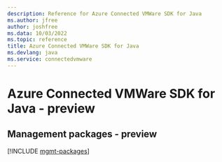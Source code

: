 ```yaml
---
description: Reference for Azure Connected VMWare SDK for Java
ms.author: jfree
author: joshfree
ms.data: 10/03/2022
ms.topic: reference
title: Azure Connected VMWare SDK for Java
ms.devlang: java
ms.service: connectedvmware
---
```

# Azure Connected VMWare SDK for Java - preview

## Management packages - preview
[!INCLUDE [mgmt-packages](connected-vmware-mgmt-index.md)]
